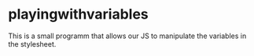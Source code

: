 # playingwithvariables
 This is a small programm that allows our JS to manipulate the variables in the stylesheet. 
